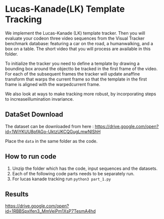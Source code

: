 # Lucas-Kanade(LK) Template Tracking
We implement the Lucas-Kanade (LK) template tracker.  Then you will evaluate your codeon three video sequences from the Visual Tracker benchmark database:  featuring a car on the road, a humanwalking, and a box on a table.  The short video that you will process are available in this folder.

To  initialize  the  tracker  you  need  to  define  a  template  by  drawing  a  bounding  box  around  the  objectto  be  tracked  in  the  first  frame  of  the  video.   For  each  of  the  subsequent  frames  the  tracker  will  update  anaffine transform that warps the current frame so that the template in the first frame is aligned with the warpedcurrent frame.

We also look at ways to make tracking more robust, by incorporating steps to increaseillumination invariance.

## DataSet Download
The dataset can be downloaded from here : 
https://drive.google.com/open?id=1WiYKUU8pfAGo-UktzUKCQGugLmwNIShH

Place the `data` in the same folder as the code.

## How to run code
1. Unzip the folder which has the code, input sequences and the datasets.
2. Each of the following code parts needs to be separately run.
3. For lucas kanade tracking run
        `python3 part_1.py`

## Results
https://drive.google.com/open?id=1RBBSpxIfen3_MmVeiPm1XsP7TesmA4hd